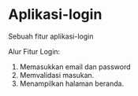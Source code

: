 # Aplikasi-login
Sebuah fitur aplikasi-login

Alur Fitur Login:
1. Memasukkan email dan password
2. Memvalidasi masukan.
3. Menampilkan halaman beranda.

